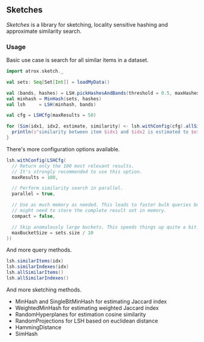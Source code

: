 ## Sketches

*Sketches* is a library for sketching, locality sensitive hashing and
approximate similarity search.

### Usage

Basic use case is search for all similar items in a dataset.

```scala
import atrox.sketch._

val sets: Seq[Set[Int]] = loadMyData()

val (bands, hashes) = LSH.pickHashesAndBands(threshold = 0.5, maxHashes = 64)
val minhash = MinHash(sets, hashes)
val lsh     = LSH(minhash, bands)

val cfg = LSHCfg(maxResults = 50)

for (Sim(idx1, idx2, estimate, similarity) <- lsh.withConfig(cfg).allSimilarItems(minEst = 0.5)) {
  println(s"similarity between item $idx1 and $idx2 is estimated to $estimate")
}
```

There's more configuration options available.

```scala
lsh.withConfig(LSHCfg(
  // Return only the 100 most relevant results.
  // It's strongly recommended to use this option.
  maxResults = 100,

  // Perform similarity search in parallel.
  parallel = true,

  // Use as much memory as needed. This leads to faster bulk queries but
  // might need to store the complete result set in memory.
  compact = false,

  // Skip anomalously large buckets. This speeds things up quite a bit.
  maxBucketSize = sets.size / 10
))
```

And more query methods.

```scala
lsh.similarItems(idx)
lsh.similarIndexes(idx)
lsh.allSimilarItems()
lsh.allSimilarIndexes()
```

And more sketching methods.

- MinHash and SingleBitMinHash for estimating Jaccard index
- WeightedMinHash for estimating weighted Jaccard index
- RandomHyperplanes for estimation cosine similarity
- RandomProjections for LSH based on euclidean distance
- HammingDistance
- SimHash
